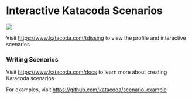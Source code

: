 # Interactive Katacoda Scenarios

[![](http://shields.katacoda.com/katacoda/tdissing/count.svg)](https://www.katacoda.com/tdissing "Get your profile on Katacoda.com")

Visit https://www.katacoda.com/tdissing to view the profile and interactive scenarios

### Writing Scenarios
Visit https://www.katacoda.com/docs to learn more about creating Katacoda scenarios

For examples, visit https://github.com/katacoda/scenario-example
